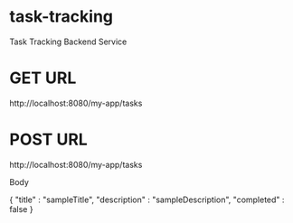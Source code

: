 # task-tracking
Task Tracking Backend Service

# GET URL
http://localhost:8080/my-app/tasks

# POST URL
http://localhost:8080/my-app/tasks

Body

{
 "title" : "sampleTitle",
 "description" : "sampleDescription",
 "completed" : false
}
